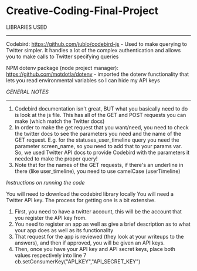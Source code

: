 # Creative-Coding-Final-Project


LIBRARIES USED
_________________________________________________________________
Codebird: https://github.com/jublo/codebird-js
    - Used to make querying to Twitter simpler. It handles a lot of the complex authentication and allows you to make calls to Twitter specifying queries

NPM dotenv package (node project manager): https://github.com/motdotla/dotenv
    - imported the dotenv functionality that lets you read environmental variables so I can hide my API keys



*GENERAL NOTES*
_________________________________________________________________
1. Codebird documentation isn't great, BUT what you basically need to do is look at the js file. This has all of the GET and POST requests you can make (which match the Twitter docs)
2. In order to make the get request that you want/need, you need to check the twitter docs to see the parameters you need and the name of the GET request. 
    E.g. for the statuses_user_timeline query you need the parameter screen_name, so you need to add that to your params var. So, we used Twitter API docs to provide Codebird
    with the parameters it needed to make the proper query!
3. Note that for the names of the GET requests, if there's an underline in there (like user_timeline), you need to use camelCase (userTimeline)


*Instructions on running the code*

You will need to download the codebird library locally
You will need a Twitter API key. The process for getting one is a bit extensive. 
1. First, you need to have a twitter account, this will be the account that you register the API key from.
2. You need to register an app as well as give a brief description as to what your app does as well as its functionality
3. That request for the app is reviewed (they look at your writeups to the answers), and then if approved, you will be given an API keys.
4. Then, once you have your API key and API secret keys, place both values respectively into line 7
    cb.setConsumerKey("API_KEY","API_SECRET_KEY")